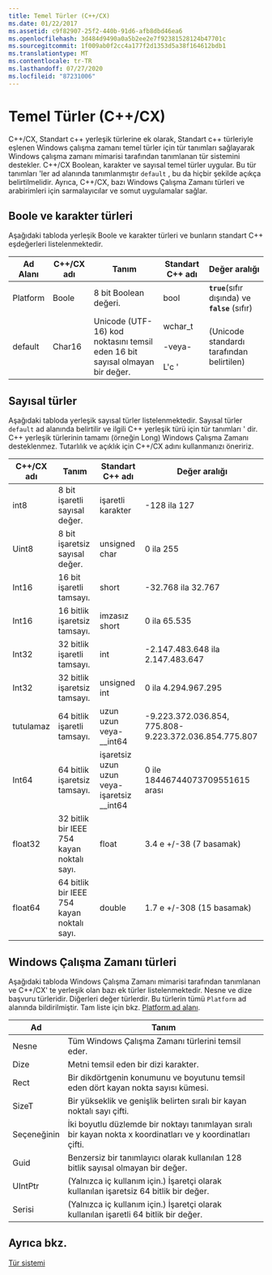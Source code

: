 ```yaml
---
title: Temel Türler (C++/CX)
ms.date: 01/22/2017
ms.assetid: c9f82907-25f2-440b-91d6-afb8dbd46ea6
ms.openlocfilehash: 3d484d9490a0a5b2ee2e7f92381528124b47701c
ms.sourcegitcommit: 1f009ab0f2cc4a177f2d1353d5a38f164612bdb1
ms.translationtype: MT
ms.contentlocale: tr-TR
ms.lasthandoff: 07/27/2020
ms.locfileid: "87231006"
---
```

# <a name="fundamental-types-ccx"></a>Temel Türler (C++/CX)

C++/CX, Standart c++ yerleşik türlerine ek olarak, Standart c++ türleriyle eşlenen Windows çalışma zamanı temel türler için tür tanımları sağlayarak Windows çalışma zamanı mimarisi tarafından tanımlanan tür sistemini destekler. C++/CX Boolean, karakter ve sayısal temel türler uygular. Bu tür tanımları 'ler ad alanında tanımlanmıştır `default` , bu da hiçbir şekilde açıkça belirtilmelidir. Ayrıca, C++/CX, bazı Windows Çalışma Zamanı türleri ve arabirimleri için sarmalayıcılar ve somut uygulamalar sağlar.

## <a name="boolean-and-character-types"></a>Boole ve karakter türleri

Aşağıdaki tabloda yerleşik Boole ve karakter türleri ve bunların standart C++ eşdeğerleri listelenmektedir.

|Ad Alanı|C++/CX adı|Tanım|Standart C++ adı|Değer aralığı|
|---------------|-----------------------------------------------------------------------|----------------|-------------------------|---------------------|
|Platform|Boole|8 bit Boolean değeri.|bool|**`true`**(sıfır dışında) ve **`false`** (sıfır)|
|default|Char16|Unicode (UTF-16) kod noktasını temsil eden 16 bit sayısal olmayan bir değer.|wchar_t<br /><br /> -veya-<br /><br /> L'c '|(Unicode standardı tarafından belirtilen)|

## <a name="numeric-types"></a>Sayısal türler

Aşağıdaki tabloda yerleşik sayısal türler listelenmektedir. Sayısal türler `default` ad alanında belirtilir ve ilgili C++ yerleşik türü için tür tanımları ' dir. C++ yerleşik türlerinin tamamı (örneğin Long) Windows Çalışma Zamanı desteklenmez. Tutarlılık ve açıklık için C++/CX adını kullanmanızı öneririz.

|C++/CX adı|Tanım|Standart C++ adı|Değer aralığı|
|-----------------------------------------------------------------------|----------------|-------------------------|---------------------|
|int8|8 bit işaretli sayısal değer.|işaretli karakter|-128 ila 127|
|Uint8|8 bit işaretsiz sayısal değer.|unsigned char|0 ila 255|
|Int16|16 bit işaretli tamsayı.|short|-32.768 ila 32.767|
|Int16|16 bitlik işaretsiz tamsayı.|imzasız short|0 ila 65.535|
|Int32|32 bitlik işaretli tamsayı.|int|-2.147.483.648 ila 2.147.483.647|
|Int32|32 bitlik işaretsiz tamsayı.|unsigned int|0 ila 4.294.967.295|
|tutulamaz|64 bitlik işaretli tamsayı.|uzun uzun veya-__int64|-9.223.372.036.854, 775.808-9.223.372.036.854.775.807|
|Int64|64 bitlik işaretsiz tamsayı.|işaretsiz uzun uzun veya-işaretsiz __int64|0 ile 18446744073709551615 arası|
|float32|32 bitlik bir IEEE 754 kayan noktalı sayı.|float|3.4 e +/-38 (7 basamak)|
|float64|64 bitlik bir IEEE 754 kayan noktalı sayı.|double|1.7 e +/-308 (15 basamak)|

## <a name="windows-runtime-types"></a>Windows Çalışma Zamanı türleri

Aşağıdaki tabloda Windows Çalışma Zamanı mimarisi tarafından tanımlanan ve C++/CX' te yerleşik olan bazı ek türler listelenmektedir. Nesne ve dize başvuru türleridir. Diğerleri değer türlerdir. Bu türlerin tümü `Platform` ad alanında bildirilmiştir. Tam liste için bkz. [Platform ad alanı](../cppcx/platform-namespace-c-cx.md).

|Ad|Tanım|
|----------|----------------|
|Nesne|Tüm Windows Çalışma Zamanı türlerini temsil eder.|
|Dize|Metni temsil eden bir dizi karakter.|
|Rect|Bir dikdörtgenin konumunu ve boyutunu temsil eden dört kayan nokta sayısı kümesi.|
|SizeT|Bir yükseklik ve genişlik belirten sıralı bir kayan noktalı sayı çifti.|
|Seçeneğinin|İki boyutlu düzlemde bir noktayı tanımlayan sıralı bir kayan nokta x koordinatları ve y koordinatları çifti.|
|Guid|Benzersiz bir tanımlayıcı olarak kullanılan 128 bitlik sayısal olmayan bir değer.|
|UIntPtr|(Yalnızca iç kullanım için.) İşaretçi olarak kullanılan işaretsiz 64 bitlik bir değer.|
|Serisi|(Yalnızca iç kullanım için.)  İşaretçi olarak kullanılan işaretli 64 bitlik bir değer.|

## <a name="see-also"></a>Ayrıca bkz.

[Tür sistemi](../cppcx/type-system-c-cx.md)
